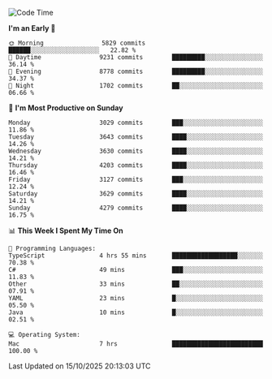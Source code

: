<!--START_SECTION:waka-->
![Code Time](http://img.shields.io/badge/Code%20Time-5%2C427%20hrs%2050%20mins-blue)

**I'm an Early 🐤** 

```text
🌞 Morning                5829 commits        ██████░░░░░░░░░░░░░░░░░░░   22.82 % 
🌆 Daytime                9231 commits        █████████░░░░░░░░░░░░░░░░   36.14 % 
🌃 Evening                8778 commits        █████████░░░░░░░░░░░░░░░░   34.37 % 
🌙 Night                  1702 commits        ██░░░░░░░░░░░░░░░░░░░░░░░   06.66 % 
```
📅 **I'm Most Productive on Sunday** 

```text
Monday                   3029 commits        ███░░░░░░░░░░░░░░░░░░░░░░   11.86 % 
Tuesday                  3643 commits        ████░░░░░░░░░░░░░░░░░░░░░   14.26 % 
Wednesday                3630 commits        ████░░░░░░░░░░░░░░░░░░░░░   14.21 % 
Thursday                 4203 commits        ████░░░░░░░░░░░░░░░░░░░░░   16.46 % 
Friday                   3127 commits        ███░░░░░░░░░░░░░░░░░░░░░░   12.24 % 
Saturday                 3629 commits        ████░░░░░░░░░░░░░░░░░░░░░   14.21 % 
Sunday                   4279 commits        ████░░░░░░░░░░░░░░░░░░░░░   16.75 % 
```


📊 **This Week I Spent My Time On** 

```text
💬 Programming Languages: 
TypeScript               4 hrs 55 mins       ██████████████████░░░░░░░   70.38 % 
C#                       49 mins             ███░░░░░░░░░░░░░░░░░░░░░░   11.83 % 
Other                    33 mins             ██░░░░░░░░░░░░░░░░░░░░░░░   07.91 % 
YAML                     23 mins             █░░░░░░░░░░░░░░░░░░░░░░░░   05.50 % 
Java                     10 mins             █░░░░░░░░░░░░░░░░░░░░░░░░   02.51 % 

💻 Operating System: 
Mac                      7 hrs               █████████████████████████   100.00 % 
```


 Last Updated on 15/10/2025 20:13:03 UTC
<!--END_SECTION:waka-->
